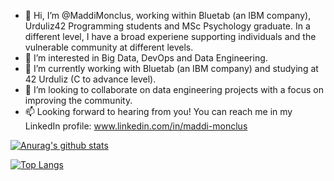 - 👋 Hi, I’m @MaddiMonclus, working within Bluetab (an IBM company), Urduliz42 Programming students and MSc Psychology graduate. In a different level, I have a broad experiene supporting individuals and the vulnerable community at different levels.
- 👀 I’m interested in Big Data, DevOps and Data Engineering. 
- 🌱 I’m currently working with Bluetab (an IBM company) and studying at 42 Urduliz (C to advance level).
- 💞️ I’m looking to collaborate on data engineering projects with a focus on improving the community. 
- 📫 Looking forward to hearing from you! You can reach me in my LinkedIn profile: www.linkedin.com/in/maddi-monclus

<!---
MaddiMonclus is a ✨ special ✨ repository because its `README.md` (this file) appears on your GitHub profile.
You can click the Preview link to take a look at your changes.
--->

[![Anurag's github stats](https://github-readme-stats.vercel.app/api?username=maddimo&count_private=true&show_icons=true&theme=gruvbox)](https://github.com/migferna42/github-readme-stats)

[![Top Langs](https://github-readme-stats.vercel.app/api/top-langs/?username=maddimo&layout=compact)](https://github.com/maddimo/github-readme-stats)
